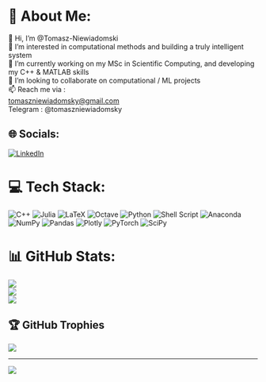 # 💫 About Me:
👋 Hi, I’m @Tomasz-Niewiadomski<br>👀 I’m interested in computational methods and building a truly intelligent system<br>🌱 I’m currently working on my MSc in Scientific Computing, and developing my C++ & MATLAB skills<br>💞️ I’m looking to collaborate on computational / ML projects<br>📫 Reach me via :<br>tomaszniewiadomsky@gmail.com<br>Telegram : @tomaszniewiadomsky


## 🌐 Socials:
[![LinkedIn](https://img.shields.io/badge/LinkedIn-%230077B5.svg?logo=linkedin&logoColor=white)](https://linkedin.com/in/linkedin.com/in/tomas-niewiadomski-20393618a) 

# 💻 Tech Stack:
![C++](https://img.shields.io/badge/c++-%2300599C.svg?style=for-the-badge&logo=c%2B%2B&logoColor=white) 	![Julia](https://img.shields.io/badge/-Julia-9558B2?style=for-the-badge&logo=julia&logoColor=white) ![LaTeX](https://img.shields.io/badge/latex-%23008080.svg?style=for-the-badge&logo=latex&logoColor=white) ![Octave](https://img.shields.io/badge/OCTAVE-darkblue?style=for-the-badge&logo=octave&logoColor=fcd683) ![Python](https://img.shields.io/badge/python-3670A0?style=for-the-badge&logo=python&logoColor=ffdd54) ![Shell Script](https://img.shields.io/badge/shell_script-%23121011.svg?style=for-the-badge&logo=gnu-bash&logoColor=white) ![Anaconda](https://img.shields.io/badge/Anaconda-%2344A833.svg?style=for-the-badge&logo=anaconda&logoColor=white) ![NumPy](https://img.shields.io/badge/numpy-%23013243.svg?style=for-the-badge&logo=numpy&logoColor=white) ![Pandas](https://img.shields.io/badge/pandas-%23150458.svg?style=for-the-badge&logo=pandas&logoColor=white) ![Plotly](https://img.shields.io/badge/Plotly-%233F4F75.svg?style=for-the-badge&logo=plotly&logoColor=white) ![PyTorch](https://img.shields.io/badge/PyTorch-%23EE4C2C.svg?style=for-the-badge&logo=PyTorch&logoColor=white) ![SciPy](https://img.shields.io/badge/SciPy-%230C55A5.svg?style=for-the-badge&logo=scipy&logoColor=%white)
# 📊 GitHub Stats:
![](https://github-readme-stats.vercel.app/api?username=Tomasz-Niewiadomski&theme=default&hide_border=false&include_all_commits=false&count_private=true)<br/>
![](https://github-readme-streak-stats.herokuapp.com/?user=Tomasz-Niewiadomski&theme=default&hide_border=false)<br/>
![](https://github-readme-stats.vercel.app/api/top-langs/?username=Tomasz-Niewiadomski&theme=default&hide_border=false&include_all_commits=false&count_private=true&layout=compact)

## 🏆 GitHub Trophies
![](https://github-profile-trophy.vercel.app/?username=Tomasz-Niewiadomski&theme=tokyonight&no-frame=false&no-bg=true&margin-w=4)

---
[![](https://visitcount.itsvg.in/api?id=Tomasz-Niewiadomski&icon=0&color=1)](https://visitcount.itsvg.in)

<!-- Proudly created with GPRM ( https://gprm.itsvg.in ) -->